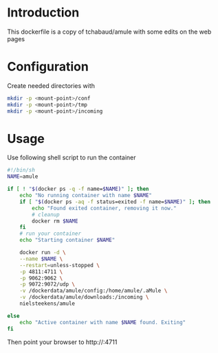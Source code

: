 # Introduction
This dockerfile is a copy of tchabaud/amule with some edits on the web pages

# Configuration

Create needed directories with
```sh
mkdir -p <mount-point>/conf
mkdir -p <mount-point>/tmp
mkdir -p <mount-point>/incoming
```

# Usage

Use following shell script to run the container
```sh
#!/bin/sh
NAME=amule

if [ ! "$(docker ps -q -f name=$NAME)" ]; then
    echo "No running container with name $NAME"
    if [ "$(docker ps -aq -f status=exited -f name=$NAME)" ]; then
        echo "Found exited container, removing it now."
        # cleanup
        docker rm $NAME
    fi
    # run your container
    echo "Starting container $NAME"

    docker run -d \
    --name $NAME \
    --restart=unless-stopped \
    -p 4811:4711 \
    -p 9062:9062 \
    -p 9072:9072/udp \
    -v /dockerdata/amule/config:/home/amule/.aMule \
    -v /dockerdata/amule/downloads:/incoming \
    nielsteekens/amule

else
    echo "Active container with name $NAME found. Exiting"
fi
```



Then point your browser to http://<dockerhost>:4711

